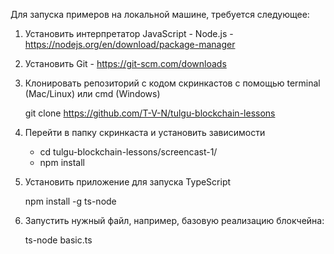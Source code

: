 
Для запуска примеров на локальной машине, требуется следующее:

1. Установить интерпретатор JavaScript - Node.js - https://nodejs.org/en/download/package-manager
2. Установить Git - https://git-scm.com/downloads
3. Клонировать репозиторий с кодом скринкастов с помощью terminal (Mac/Linux) или cmd (Windows)

    git clone https://github.com/T-V-N/tulgu-blockchain-lessons

4. Перейти в папку скринкаста и установить зависимости

    - cd tulgu-blockchain-lessons/screencast-1/
    - npm install

5. Установить приложение для запуска TypeScript

    npm install -g ts-node  

6. Запустить нужный файл, например, базовую реализацию блокчейна:

	 ts-node basic.ts 
